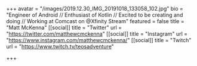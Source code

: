 +++
avatar = "/images/2019.12.30_IMG_20191018_133058_102.jpg"
bio = "Engineer of Android // Enthusiast of Kotlin // Excited to be creating and doing // Working at Comcast on @Xfinity Stream"
featured = false
title = "Matt McKenna"
[[social]]
title = "Twitter"
url = "https://twitter.com/matthewcmckenna"
[[social]]
title = "Instagram"
url = "https://www.instagram.com/matthewcmckenna/"
[[social]]
title = "Twitch"
url = "https://www.twitch.tv/teosadventure"

+++
